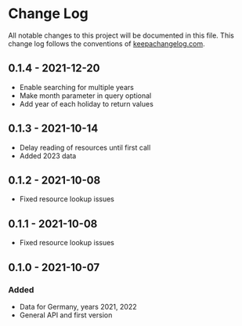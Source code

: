 # Change Log
All notable changes to this project will be documented in this file. This change log follows the conventions of [keepachangelog.com](http://keepachangelog.com/).

## 0.1.4 - 2021-12-20
- Enable searching for multiple years
- Make month parameter in query optional
- Add year of each holiday to return values

## 0.1.3 - 2021-10-14
- Delay reading of resources until first call
- Added 2023 data

## 0.1.2 - 2021-10-08
- Fixed resource lookup issues

## 0.1.1 - 2021-10-08
- Fixed resource lookup issues

## 0.1.0 - 2021-10-07
### Added
- Data for Germany, years 2021, 2022
- General API and first version
